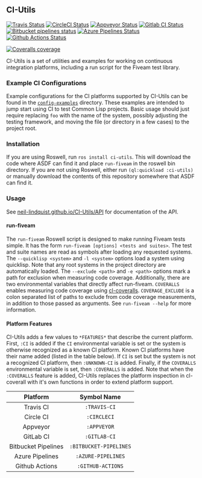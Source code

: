 ## CI-Utils

[![Travis Status](https://img.shields.io/travis/neil-lindquist/ci-utils.svg?logo=Travis)](https://travis-ci.org/neil-lindquist/CI-Utils)
[![CircleCI Status](https://img.shields.io/circleci/build/github/neil-lindquist/CI-Utils.svg?logo=CircleCI)](https://circleci.com/gh/neil-lindquist/CI-Utils)
[![Appveyor Status](https://ci.appveyor.com/api/projects/status/mm1swvm28hpp2oc5/branch/master?svg=true)](https://ci.appveyor.com/project/neil-lindquist/ci-utils/branch/master)
[![Gitlab CI Status](https://img.shields.io/gitlab/pipeline/neil-lindquist/CI-Utils.svg?logo=Gitlab)](https://gitlab.com/neil-lindquist/CI-Utils/pipelines)
[![Bitbucket pipelines status](https://img.shields.io/bitbucket/pipelines/nlindqu1/ci-utils?logo=bitbucket)](https://bitbucket.org/nlindqu1/ci-utils/addon/pipelines/home#!/)
[![Azure Pipelines Status](https://img.shields.io/azure-devops/build/archer1mail/archer1mail/1?logo=Azure%20Pipelines)](https://dev.azure.com/archer1mail/archer1mail/_build?definitionId=1&_a=summary)
[![Github Actions Status](https://img.shields.io/endpoint.svg?url=https%3A%2F%2Factions-badge.atrox.dev%2Fneil-lindquist%2Fci-utils%2Fbadge&style=flat&label=build)](https://actions-badge.atrox.dev/neil-lindquist/ci-utils/goto)

[![Coveralls coverage](https://img.shields.io/coveralls/github/neil-lindquist/CI-Utils?logo=coveralls)](https://coveralls.io/github/neil-lindquist/CI-Utils)

CI-Utils is a set of utilities and examples for working on continuous integration platforms, including a run script for the Fiveam test library.

### Example CI Configurations
Example configurations for the CI platforms supported by CI-Utils can be found in the [`config-examples`](https://github.com/neil-lindquist/CI-Utils/tree/master/config-examples) directory.
These examples are intended to jump start using CI to test Common Lisp projects.
Basic usage should just require replacing `foo` with the name of the system, possibly adjusting the testing framework, and moving the file (or directory in a few cases) to the project root.


### Installation
If you are using Roswell, run `ros install ci-utils`.
This will download the code where ASDF can find it and place `run-fiveam` in the roswell bin directory.
If you are not using Roswell, either run `(ql:quickload :ci-utils)` or manually download the contents of this repository somewhere that ASDF can find it.

### Usage

See [neil-lindquist.github.io/CI-Utils/API](https://neil-lindquist.github.io/CI-Utils/API) for documentation of the API.

#### run-fiveam

The `run-fiveam` Roswell script is designed to make running Fiveam tests simple.
It has the form `run-fiveam [options] <tests and suites>`.
The test and suite names are read as symbols after loading any requested systems.
The `--quicklisp <system>` and `-l <system>` options load a system using quicklisp.
Note that any root systems in the project directory are automatically loaded.
The `--exclude <path>` and `-e <path>` options mark a path for exclusion when measuring code coverage.
Additionally, there are two environmental variables that directly affect run-fiveam.
`COVERALLS` enables measuring code coverage using [cl-coveralls](https://github.com/fukamachi/cl-coveralls/).
`COVERAGE_EXCLUDE` is a colon separated list of paths to exclude from code coverage measurements, in addition to those passed as arguments.
See `run-fiveam --help` for more information.

#### Platform Features

CI-Utils adds a few values to `*FEATURES*` that describe the current platform.
First, `:CI` is added if the `CI` environmental variable is set or the system is otherwise recognized as a known CI platform.
Known CI platforms have their name added (listed in the table below).
If `CI` is set but the system is not a recognized CI platform, then `:UNKNOWN-CI` is added.
Finally, if the `COVERALLS` environmental variable is set, then `:COVERALLS` is added.
Note that when the `:COVERALLS` feature is added, CI-Utils replaces the platform inspection in cl-coverall with it's own functions in order to extend platform support.

| Platform  |  Symbol Name |
|:---------:|:------------:|
| Travis CI | `:TRAVIS-CI` |
| Circle CI | `:CIRCLECI`  |
| Appveyor  | `:APPVEYOR`  |
| GitLab CI | `:GITLAB-CI` |
| Bitbucket Pipelines | `:BITBUCKET-PIPELINES` |
|   Azure Pipelines   |   `:AZURE-PIPELINES`   |
|    Github Actions   |    `:GITHUB-ACTIONS`   |

